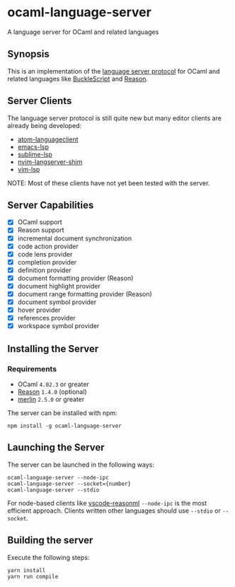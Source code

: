 # ocaml-language-server

A language server for OCaml and related languages

## Synopsis

This is an implementation of the [language server
protocol](https://github.com/Microsoft/language-server-protocol) for OCaml and
related languages like [BuckleScript](http://bloomberg.github.io/bucklescript)
and [Reason](https://facebook.github.io/reason).

## Server Clients

The language server protocol is still quite new but many editor clients are already being developed:

- [atom-languageclient](https://github.com/OmniSharp/atom-languageclient)
- [emacs-lsp](https://github.com/sourcegraph/emacs-lsp)
- [sublime-lsp](https://github.com/sourcegraph/sublime-lsp)
- [nvim-langserver-shim](https://github.com/tjdevries/nvim-langserver-shim)
- [vim-lsp](https://github.com/prabirshrestha/vim-lsp)

NOTE: Most of these clients have not yet been tested with the server.

## Server Capabilities

- [x] OCaml support
- [x] Reason support
- [x] incremental document synchronization
- [x] code action provider
- [x] code lens provider
- [x] completion provider
- [x] definition provider
- [x] document formatting provider (Reason)
- [x] document highlight provider
- [x] document range formatting provider (Reason)
- [x] document symbol provider
- [x] hover provider
- [x] references provider
- [x] workspace symbol provider

## Installing the Server

### Requirements

- OCaml `4.02.3` or greater
- [Reason](https://github.com/facebook/reason) `1.4.0` (optional)
- [merlin](https://github.com/the-lambda-church/merlin) `2.5.0` or greater

The server can be installed with npm:

```
npm install -g ocaml-language-server
```

## Launching the Server

The server can be launched in the following ways:

```
ocaml-language-server --node-ipc
ocaml-language-server --socket={number}
ocaml-language-server --stdio
```

For node-based clients like
[vscode-reasonml](https://github.com/freebroccolo/vscode-reasonml) `--node-ipc`
is the most efficient approach. Clients written other languages should use
`--stdio` or `--socket`.

## Building the server

Execute the following steps:

```
yarn install
yarn run compile
```
